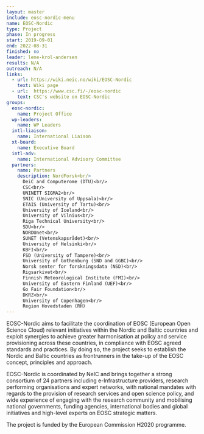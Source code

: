 ```yaml
---
layout: master
include: eosc-nordic-menu
name: EOSC-Nordic
type: Project
phase: In progress
start: 2019-09-01
end: 2022-08-31
finished: no
leader: lene-krol-andersen
results: N/A
outreach: N/A
links:
  - url: https://wiki.neic.no/wiki/EOSC-Nordic
    text: Wiki page
  - url:  https://www.csc.fi/-/eosc-nordic
    text: CSC's website on EOSC-Nordic
groups:
  eosc-nordic:
    name: Project Office
  wp-leaders:
    name: WP Leaders
  intl-liaison:
    name: International Liaison
  xt-board:
    name: Executive Board
  intl-adv:
    name: International Advisory Committee
  partners:
    name: Partners
    description: NordForsk<br/>
      DeiC and Computerome (DTU)<br/>
      CSC<br/>
      UNINETT SIGMA2<br/>
      SNIC (University of Uppsala)<br/>
      ETAIS (University of Tartu)<br/>
      University of Iceland<br/>
      University of Vilnius<br/>
      Riga Technical University<br/>
      SDU<br/>
      NORDUnet<br/>
      SUNET (Vetenskapsrådet)<br/>
      University of Helsinki<br/>
      KBFI<br/>
      FSD (University of Tampere)<br/>
      University of Gothenburg (SND and GGBC)<br/>
      Norsk senter for forskningsdata (NSD)<br/>
      Rigsarkivet<br/>
      Finnish Meteorological Institute (FMI)<br/>
      University of Eastern Finland (UEF)<br/>
      Go Fair Foundation<br/>
      DKRZ<br/>
      University of Copenhagen<br/>
      Region Hovedstaden (RH)
---
```

EOSC-Nordic aims to facilitate the coordination of EOSC (European Open Science Cloud) relevant initiatives within the Nordic and Baltic countries and exploit synergies to achieve greater harmonisation at policy and service provisioning across these countries, in compliance with EOSC agreed standards and practices. By doing so, the project seeks to establish the Nordic and Baltic countries as frontrunners in the take-up of the EOSC concept, principles and approach.

EOSC-Nordic is coordinated by NeIC and brings together a strong consortium of 24 partners including e-Infrastructure providers, research performing organisations and expert networks, with national mandates with regards to the provision of research services and open science policy, and wide experience of engaging with the research community and mobilising national governments, funding agencies, international bodies and global initiatives and high-level experts on EOSC strategic matters.

The project is funded by the European Commission H2020 programme.
